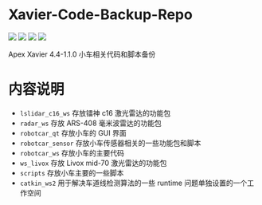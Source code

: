 # Xavier-Code-Backup-Repo

![](https://img.shields.io/badge/ROS-workspaces-yellow) ![](https://img.shields.io/badge/C%2B%2B-11-brightgreen) ![](https://img.shields.io/badge/Python-3-blue) ![](https://img.shields.io/badge/Qt-5-green)

Apex Xavier 4.4-1.1.0 小车相关代码和脚本备份


# 内容说明

- `lslidar_c16_ws` 存放镭神 c16 激光雷达的功能包
- `radar_ws` 存放 ARS-408 毫米波雷达的功能包
- `robotcar_qt` 存放小车的 GUI 界面
- `robotcar_sensor` 存放小车传感器相关的一些功能包和脚本
- `robotcar_ws` 存放小车的主要代码
- `ws_livox` 存放 Livox mid-70 激光雷达的功能包
- `scripts` 存放小车主要的一些脚本
- `catkin_ws2` 用于解决车道线检测算法的一些 runtime 问题单独设置的一个工作空间
